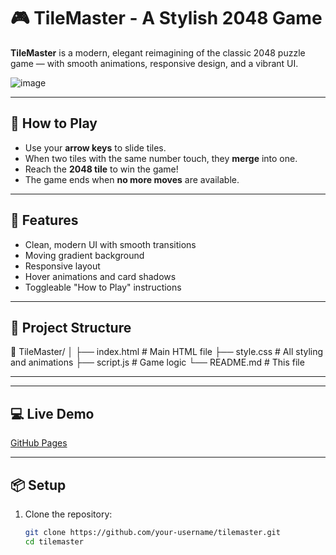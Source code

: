 # 🎮 TileMaster - A Stylish 2048 Game

**TileMaster** is a modern, elegant reimagining of the classic 2048 puzzle game — with smooth animations, responsive design, and a vibrant UI.

![image](https://github.com/user-attachments/assets/787b1f7a-6ddf-41ca-81ad-7d67b9454be0)


---

## 🚀 How to Play

- Use your **arrow keys** to slide tiles.
- When two tiles with the same number touch, they **merge** into one.
- Reach the **2048 tile** to win the game!
- The game ends when **no more moves** are available.

---

## 🎨 Features

- Clean, modern UI with smooth transitions
- Moving gradient background
- Responsive layout
- Hover animations and card shadows
- Toggleable "How to Play" instructions

---

## 📁 Project Structure

📁 TileMaster/
│
├── index.html # Main HTML file
├── style.css # All styling and animations
├── script.js # Game logic
└── README.md # This file

---


---

## 💻 Live Demo

[GitHub Pages](https://pages.github.com/)

---

## 📦 Setup

1. Clone the repository:
   ```bash
   git clone https://github.com/your-username/tilemaster.git
   cd tilemaster

